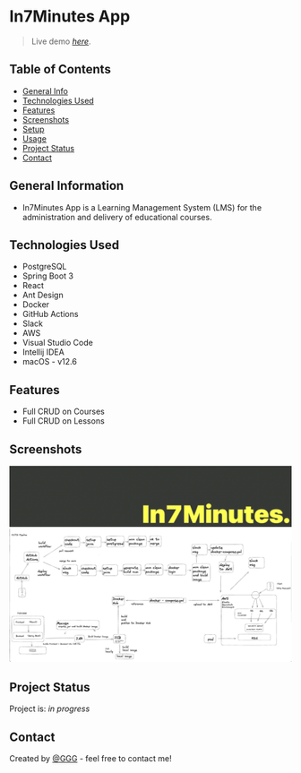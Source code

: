 # In7Minutes App
> Live demo [_here_](http://in7min-env.eba-pmg6pmub.eu-west-2.elasticbeanstalk.com/). <!-- If you have the project hosted somewhere, include the link here. -->

## Table of Contents
* [General Info](#general-information)
* [Technologies Used](#technologies-used)
* [Features](#features)
* [Screenshots](#screenshots)
* [Setup](#setup)
* [Usage](#usage)
* [Project Status](#project-status)
* [Contact](#contact)
<!-- * [License](#license) -->

## General Information
-  In7Minutes App is a Learning Management System (LMS) for the administration and delivery of educational courses.

## Technologies Used
- PostgreSQL
- Spring Boot 3
- React 
- Ant Design
- Docker
- GitHub Actions
- Slack
- AWS
- Visual Studio Code
- Intellij IDEA
- macOS - v12.6

## Features
<!-- List the ready features here: -->

- Full CRUD on Courses
- Full CRUD on Lessons

## Screenshots
![Example screenshot](images/logo.png)
![Example screenshot](images/architecture.png)
<!-- ![Example screenshot](./screenshots/shopska_salad.png) -->
<!-- If you have screenshots you'd like to share, include them here. -->

<!-- ## Setup -->

<!-- Proceed to describe how to install / get started with the project. -->


<!-- ## Usage -->
<!-- How does one go about using it? -->


## Project Status
Project is: _in progress_ 

## Contact
Created by [@GGG](http://3gbg.s3-website.eu-west-2.amazonaws.com/#intro) - feel free to contact me!

